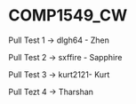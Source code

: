 # COMP1549_CW
 Pull Test 1 -> dlgh64 - Zhen 
 
 Pull Test 2 -> sxffire - Sapphire

Pull Test 3 -> kurt2121- Kurt

Pull Tezt 4 -> Tharshan
